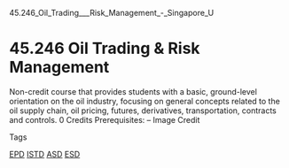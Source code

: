45.246_Oil_Trading___Risk_Management_-_Singapore_U



45.246 Oil Trading & Risk Management
====================================

Non-credit course that provides students with a basic, ground-level orientation on the oil industry, focusing on general concepts related to the oil supply chain, oil pricing, futures, derivatives, transportation, contracts and controls. 0 Credits Prerequisites: – Image Credit

Tags

[EPD](/education/undergraduate/courses/?pillar-cluster=44)
[ISTD](/education/undergraduate/courses/?pillar-cluster=11)
[ASD](/education/undergraduate/courses/?pillar-cluster=1167)
[ESD](/education/undergraduate/courses/?pillar-cluster=99)

